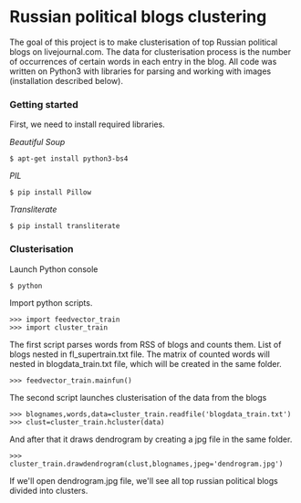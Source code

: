 # Russian political blogs clustering
The goal of this project is to make clusterisation of top Russian political blogs on livejournal.com.
The data for clusterisation process is the number of occurrences of certain words in each entry in the blog.
All code was written on Python3 with libraries for parsing and working with images (installation described below).
### Getting started
First, we need to install required libraries.

*Beautiful Soup*
```
$ apt-get install python3-bs4
```
*PIL*

```
$ pip install Pillow
```
*Transliterate*

```
$ pip install transliterate
```
### Clusterisation
Launch Python console
```
$ python
```
Import python scripts.


```
>>> import feedvector_train
>>> import cluster_train
```
The first script parses words from RSS of blogs and counts them. List of blogs nested in fl_supertrain.txt file.
The matrix of counted words will nested in blogdata_train.txt file, which will be created in the same folder.

```
>>> feedvector_train.mainfun()
```

The second script launches clusterisation of the data from the blogs

```
>>> blognames,words,data=cluster_train.readfile('blogdata_train.txt')
>>> clust=cluster_train.hcluster(data)
```

And after that it draws dendrogram by creating a jpg file in the same folder.

```
>>> cluster_train.drawdendrogram(clust,blognames,jpeg='dendrogram.jpg')
```

If we'll open dendrogram.jpg file, we'll see all top russian political blogs divided into clusters.

